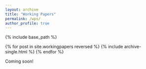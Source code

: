 ```yaml
---
layout: archive
title: "Working Papers"
permalink: /wps/
author_profile: true
---
```


{% include base_path %}

{% for post in site.workingpapers reversed %}
  {% include archive-single.html %}
{% endfor %}

Coming soon!
